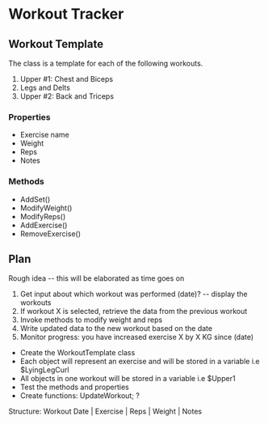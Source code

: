 # Workout Tracker

## Workout Template

The class is a template for each of the following workouts. 

1. Upper #1: Chest and Biceps
2. Legs and Delts
3. Upper #2: Back and Triceps

### Properties
- Exercise name
- Weight
- Reps
- Notes

### Methods
- AddSet()
- ModifyWeight()
- ModifyReps()
- AddExercise()
- RemoveExercise()


## Plan 

Rough idea -- this will be elaborated as time goes on

1. Get input about which workout was performed (date)? -- display the workouts
2. If workout X is selected, retrieve the data from the previous workout
3. Invoke methods to modify weight and reps
4. Write updated data to the new workout based on the date
5. Monitor progress: you have increased exercise X by X KG since (date)

- Create the WorkoutTemplate class
- Each object will represent an exercise and will be stored in a variable i.e $LyingLegCurl
- All objects in one workout will be stored in a variable i.e $Upper1
- Test the methods and properties
- Create functions: UpdateWorkout; ? 

Structure:
Workout Date | Exercise | Reps | Weight | Notes
